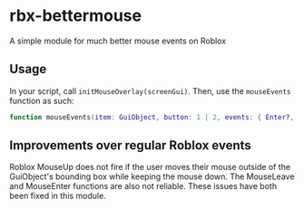 # rbx-bettermouse
A simple module for much better mouse events on Roblox

## Usage
In your script, call `initMouseOverlay(screenGui)`. Then, use the `mouseEvents` function as such:
```lua
function mouseEvents(item: GuiObject, button: 1 | 2, events: { Enter?, Up?, Down?, Leave?, Move?, Click?, DoubleClick? })
```

## Improvements over regular Roblox events
Roblox MouseUp does not fire if the user moves their mouse outside of the GuiObject's bounding box while keeping the mouse down. The MouseLeave and MouseEnter functions are also not reliable. These issues have both been fixed in this module.

